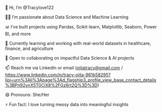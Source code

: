 👋 Hi, I’m @Tracylove122

👩‍💻 I’m passionate about Data Science and Machine Learning

📊 I’ve built projects using Pandas, Scikit-learn, Matplotlib, Seaborn, Power BI, and more

🌱 Currently learning and working with real-world datasets in healthcare, finance, and agriculture

🤝 Open to collaborating on impactful Data Science & AI projects

📫 Reach me via LinkedIn or email (ojilatracy@gmail.com / https://www.linkedin.com/in/tracy-ojila-961b58295?lipi=urn%3Ali%3Apage%3Ad_flagship3_profile_view_base_contact_details%3BPn92ynX5T0CiX8%2FGz6rt2Q%3D%3D)

😄 Pronouns: She/Her

⚡ Fun fact: I love turning messy data into meaningful insights



<!---
Tracylove122/Tracylove122 is a ✨ special ✨ repository because its `README.md` (this file) appears on your GitHub profile.
You can click the Preview link to take a look at your changes.
--->
